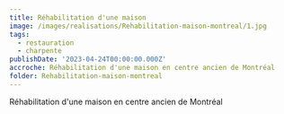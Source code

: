 ```yaml
---
title: Réhabilitation d'une maison
image: /images/realisations/Rehabilitation-maison-montreal/1.jpg
tags:
  - restauration
  - charpente
publishDate: '2023-04-24T00:00:00.000Z'
accroche: Réhabilitation d'une maison en centre ancien de Montréal
folder: Rehabilitation-maison-montreal
---
```


Réhabilitation d'une maison en centre ancien de Montréal

